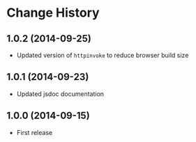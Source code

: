 # Change History

## 1.0.2 (2014-09-25)

* Updated version of `httpinvoke` to reduce browser build size

## 1.0.1 (2014-09-23)

* Updated jsdoc documentation

## 1.0.0 (2014-09-15)

* First release
